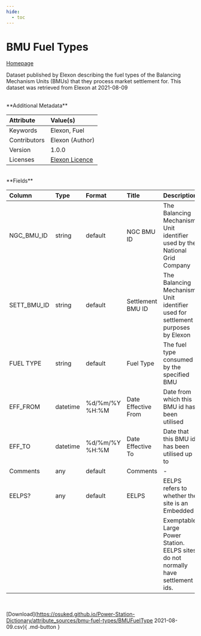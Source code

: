 ```yaml
---
hide:
  - toc
---
```


# BMU Fuel Types

[Homepage](https://www.bmreports.com/bmrs/?q=eds/main)

Dataset published by Elexon describing the fuel types of the Balancing Mechanism Units (BMUs) that they process market settlement for. This dataset was retrieved from Elexon at 2021-08-09

<br>
**Additional Metadata**

| Attribute    | Value(s)                                                                                            |
|:-------------|:----------------------------------------------------------------------------------------------------|
| Keywords     | Elexon, Fuel                                                                                        |
| Contributors | Elexon (Author)                                                                                     |
| Version      | 1.0.0                                                                                               |
| Licenses     | [Elexon Licence](https://www.elexon.co.uk/using-this-website/disclaimer-and-reservation-of-rights/) |








<br>
**Fields**

| Column      | Type     | Format         | Title               | Description                                                                      |
|:------------|:---------|:---------------|:--------------------|:---------------------------------------------------------------------------------|
| NGC_BMU_ID  | string   | default        | NGC BMU ID          | The Balancing Mechanism Unit identifier used by the National Grid Company        |
| SETT_BMU_ID | string   | default        | Settlement BMU ID   | The Balancing Mechanism Unit identifier used for settlement purposes by Elexon   |
| FUEL TYPE   | string   | default        | Fuel Type           | The fuel type consumed by the specified BMU                                      |
| EFF_FROM    | datetime | %d/%m/%Y %H:%M | Date Effective From | Date from which this BMU id has been utilised                                    |
| EFF_TO      | datetime | %d/%m/%Y %H:%M | Date Effective To   | Date that this BMU id has been utilised up to                                    |
| Comments    | any      | default        | Comments            | -                                                                                |
| EELPS?      | any      | default        | EELPS               | EELPS refers to whether the site is an Embedded                                  |
|             |          |                |                     | Exemptable Large Power Station. EELPS sites do not normally have settlement ids. |

<br>

[Download](https://osuked.github.io/Power-Station-Dictionary/attribute_sources/bmu-fuel-types/BMUFuelType 2021-08-09.csv){ .md-button }

<br>
